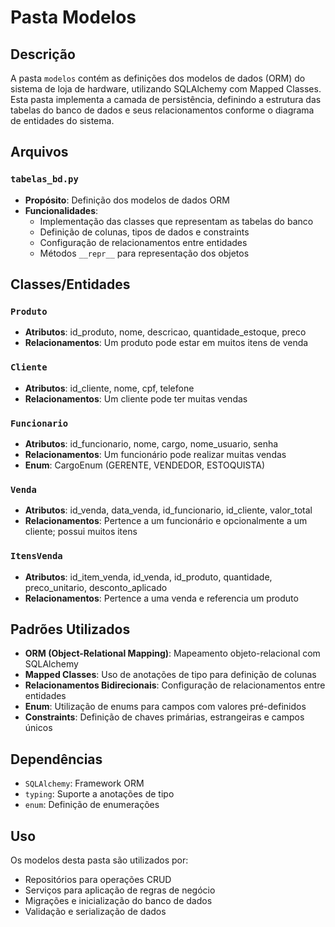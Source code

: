 # Pasta Modelos

## Descrição

A pasta `modelos` contém as definições dos modelos de dados (ORM) do sistema de loja de hardware, utilizando SQLAlchemy com Mapped Classes. Esta pasta implementa a camada de persistência, definindo a estrutura das tabelas do banco de dados e seus relacionamentos conforme o diagrama de entidades do sistema.

## Arquivos

### `tabelas_bd.py`

- **Propósito**: Definição dos modelos de dados ORM
- **Funcionalidades**:
  - Implementação das classes que representam as tabelas do banco
  - Definição de colunas, tipos de dados e constraints
  - Configuração de relacionamentos entre entidades
  - Métodos `__repr__` para representação dos objetos

## Classes/Entidades

### `Produto`

- **Atributos**: id_produto, nome, descricao, quantidade_estoque, preco
- **Relacionamentos**: Um produto pode estar em muitos itens de venda

### `Cliente`

- **Atributos**: id_cliente, nome, cpf, telefone
- **Relacionamentos**: Um cliente pode ter muitas vendas

### `Funcionario`

- **Atributos**: id_funcionario, nome, cargo, nome_usuario, senha
- **Relacionamentos**: Um funcionário pode realizar muitas vendas
- **Enum**: CargoEnum (GERENTE, VENDEDOR, ESTOQUISTA)

### `Venda`

- **Atributos**: id_venda, data_venda, id_funcionario, id_cliente, valor_total
- **Relacionamentos**: Pertence a um funcionário e opcionalmente a um cliente; possui muitos itens

### `ItensVenda`

- **Atributos**: id_item_venda, id_venda, id_produto, quantidade, preco_unitario, desconto_aplicado
- **Relacionamentos**: Pertence a uma venda e referencia um produto

## Padrões Utilizados

- **ORM (Object-Relational Mapping)**: Mapeamento objeto-relacional com SQLAlchemy
- **Mapped Classes**: Uso de anotações de tipo para definição de colunas
- **Relacionamentos Bidirecionais**: Configuração de relacionamentos entre entidades
- **Enum**: Utilização de enums para campos com valores pré-definidos
- **Constraints**: Definição de chaves primárias, estrangeiras e campos únicos

## Dependências

- `SQLAlchemy`: Framework ORM
- `typing`: Suporte a anotações de tipo
- `enum`: Definição de enumerações

## Uso

Os modelos desta pasta são utilizados por:

- Repositórios para operações CRUD
- Serviços para aplicação de regras de negócio
- Migrações e inicialização do banco de dados
- Validação e serialização de dados
